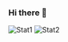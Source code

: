 ### Hi there 👋

![Stat1](https://raw.githubusercontent.com/13011brett/github-stats/master/generated/overview.svg#gh-dark-mode-only)
![Stat2](https://raw.githubusercontent.com/13011brett/github-stats/master/generated/overview.svg#gh-light-mode-only)



<!--
**13011brett/13011brett** is a ✨ _special_ ✨ repository because its `README.md` (this file) appears on your GitHub profile.

Here are some ideas to get you started:

- 🔭 I’m currently working on ...
- 🌱 I’m currently learning ...
- 👯 I’m looking to collaborate on ...
- 🤔 I’m looking for help with ...
- 💬 Ask me about ...
- 📫 How to reach me: ...
- 😄 Pronouns: ...
- ⚡ Fun fact: ...
-->
